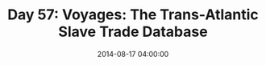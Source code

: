 ---
permalink: /jekyll/update/2014/08/17/day57
redirect_to: http://arounddh.elotroalex.com/jekyll/update/2014/08/17/day57
layout: base_redirect
title:  "Day 57: Voyages: The Trans-Atlantic Slave Trade Database"
date:   2014-08-17 04:00:00
categories: jekyll update
---